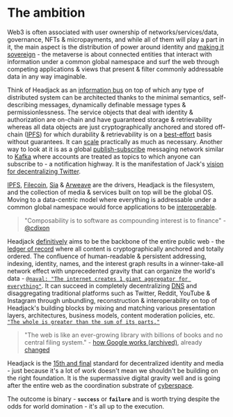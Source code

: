 # The ambition

Web3 is often associated with user ownership of networks/services/data, governance, NFTs & micropayments, and while all of them will play a part in it, the main aspect is the distribution of power around identity and [making it sovereign](https://twitter.com/balajis/status/1162401646258749441) - the metaverse is about connected entities that interact with information under a common global namespace and surf the web through competing applications & views that present & filter commonly addressable data in any way imaginable.

<!-- 

TODO: take this metaverse thing out of here and into the other page

It is an informational gravity well with a strong network effect that would suck all data to be cryptographically anchored to it

Headjack has an ecosystem effect - a product network effect, and identity is at the core of it. Case Study: Dropbox vs. Google Drive
https://blog.niraj.io/the-ecosystem-effect

-->

Think of Headjack as an [information bus](https://www.cs.cornell.edu/courses/cs614/2003sp/papers/OPS93.pdf) on top of which any type of distributed system can be architected thanks to the minimal semantics, self-describing messages, dynamically definable message types & permissionlessness. The service objects that deal with identity & authorization are on-chain and have guaranteed storage & retrievability whereas all data objects are just cryptographically anchored and stored off-chain ([IPFS](https://en.wikipedia.org/wiki/InterPlanetary_File_System)) for which durability & retrievability is on a [best-effort](https://en.wikipedia.org/wiki/Best-effort_delivery) basis without guarantees. It can [scale](numbers.md) practically as much as necessary. Another way to look at it is as a global [publish-subscribe](https://en.wikipedia.org/wiki/Publish%E2%80%93subscribe_pattern) messaging network similar to [Kafka](https://kafka.apache.org/intro) where accounts are treated as topics to which anyone can subscribe to - a notification highway. It is the manifestation of Jack's [vision for decentralizing Twitter](https://twitter.com/jack/status/1204766078468911106).

<!-- TODO: browser in the driver/filesystem/OS analogy? -->

[IPFS](https://en.wikipedia.org/wiki/InterPlanetary_File_System), [Filecoin](https://en.wikipedia.org/wiki/Filecoin), [Sia](https://sia.tech/) & [Arweave](https://arwiki.wiki/) are the drivers, Headjack is the filesystem, and the collection of media & services built on top will be the global OS. Moving to a data-centric model where everything is addressable under a common global namespace would force applications to be [interoperable](https://balajis.com/yes-you-may-need-a-blockchain/).

> "Composability is to software as compounding interest is to finance" - [@cdixon](https://twitter.com/cdixon/status/1451703067213066244)

Headjack [definitively](https://boxkitemachine.net/posts/zero-to-one-peter-thiel-definite-vs-indefinite-thinking/) aims to be the backbone of the entire public web - the [ledger of record](https://twitter.com/balajis/status/1459140902144729088) where all content is cryptographically anchored and totally ordered. The confluence of human-readable & persistent addressing, indexing, identity, names, and the interest graph results in a winner-take-all network effect with unprecedented gravity that can organize the world's data - [`@naval: "The internet creates 1 giant aggregator for everything"`](https://youtu.be/3qHkcs3kG44?t=3527). It can succeed in completely decentralizing [DNS](https://en.wikipedia.org/wiki/Domain_Name_System) and disaggregating traditional platforms such as Twitter, Reddit, YouTube & Instagram through unbundling, reconstruction & interoperability on top of Headjack's building blocks by mixing and matching various presentation layers, architectures, business models, content moderation policies, etc. [`"The whole is greater than the sum of its parts."`](https://www.goodreads.com/quotes/20103-the-whole-is-greater-than-the-sum-of-its-parts)

> "The web is like an ever-growing library with billions of books and no central filing system." - [how Google works (archived)](https://perma.cc/9HE2-VZF9), already [changed](https://www.google.com/search/howsearchworks/how-search-works/organizing-information/)

Headjack is the [15th and final](https://xkcd.com/927/) standard for decentralized identity and media - just because it's a lot of work doesn't mean we shouldn't be building on the right foundation. It is the supermassive digital gravity well and is going after the entire web as the coordination substrate of [cyberspace](https://www.eff.org/cyberspace-independence).

The outcome is binary - **`success`** or **`failure`** and is worth trying despite the odds for world domination - it's all up to the execution.
